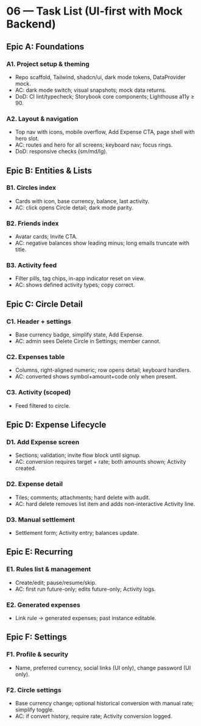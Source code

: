 # 06 — Task List (UI-first with Mock Backend)

## Epic A: Foundations
### A1. Project setup & theming
- Repo scaffold, Tailwind, shadcn/ui, dark mode tokens, DataProvider mock.
- AC: dark mode switch; visual snapshots; mock data returns.
- DoD: CI lint/typecheck; Storybook core components; Lighthouse a11y ≥ 90.

### A2. Layout & navigation
- Top nav with icons, mobile overflow, Add Expense CTA, page shell with hero slot.
- AC: routes and hero for all screens; keyboard nav; focus rings.
- DoD: responsive checks (sm/md/lg).

## Epic B: Entities & Lists
### B1. Circles index
- Cards with icon, base currency, balance, last activity.
- AC: click opens Circle detail; dark mode parity.

### B2. Friends index
- Avatar cards; Invite CTA.
- AC: negative balances show leading minus; long emails truncate with title.

### B3. Activity feed
- Filter pills, tag chips, in-app indicator reset on view.
- AC: shows defined activity types; copy correct.

## Epic C: Circle Detail
### C1. Header + settings
- Base currency badge, simplify state, Add Expense.
- AC: admin sees Delete Circle in Settings; member cannot.

### C2. Expenses table
- Columns, right-aligned numeric; row opens detail; keyboard handlers.
- AC: converted shows symbol+amount+code only when present.

### C3. Activity (scoped)
- Feed filtered to circle.

## Epic D: Expense Lifecycle
### D1. Add Expense screen
- Sections; validation; invite flow block until signup.
- AC: conversion requires target + rate; both amounts shown; Activity created.

### D2. Expense detail
- Tiles; comments; attachments; hard delete with audit.
- AC: hard delete removes list item and adds non-interactive Activity line.

### D3. Manual settlement
- Settlement form; Activity entry; balances update.

## Epic E: Recurring
### E1. Rules list & management
- Create/edit; pause/resume/skip.
- AC: first run future-only; edits future-only; Activity logs.

### E2. Generated expenses
- Link rule -> generated expenses; past instance editable.

## Epic F: Settings
### F1. Profile & security
- Name, preferred currency, social links (UI only), change password (UI only).

### F2. Circle settings
- Base currency change; optional historical conversion with manual rate; simplify toggle.
- AC: if convert history, require rate; Activity conversion logged.
